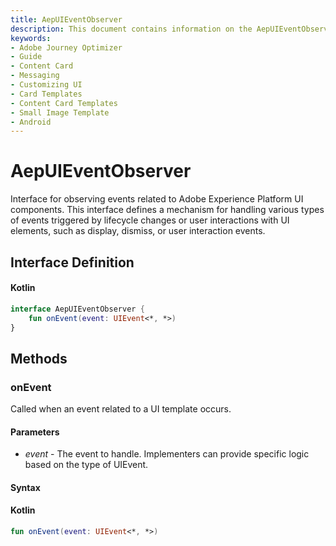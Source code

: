 ```yaml
---
title: AepUIEventObserver
description: This document contains information on the AepUIEventObserver interface.
keywords:
- Adobe Journey Optimizer
- Guide
- Content Card
- Messaging
- Customizing UI
- Card Templates
- Content Card Templates
- Small Image Template
- Android
---
```


# AepUIEventObserver

Interface for observing events related to Adobe Experience Platform UI components. This interface defines a mechanism for handling various types of events triggered by lifecycle changes or user interactions with UI elements, such as display, dismiss, or user interaction events.

## Interface Definition

<CodeBlock slots="heading, code" repeat="1" languages="Kotlin" />

#### Kotlin

```kotlin
interface AepUIEventObserver {
    fun onEvent(event: UIEvent<*, *>)
}
```

## Methods

### onEvent

Called when an event related to a UI template occurs.

#### Parameters

* _event_ - The event to handle. Implementers can provide specific logic based on the type of UIEvent.

#### Syntax

<CodeBlock slots="heading, code" repeat="1" languages="Kotlin" />

#### Kotlin

```kotlin
fun onEvent(event: UIEvent<*, *>)
```
